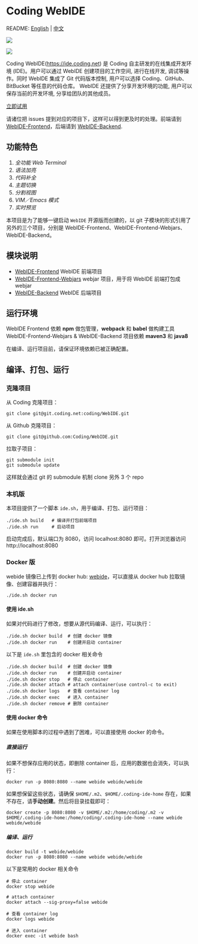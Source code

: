 # Coding WebIDE

README: [English](https://github.com/Coding/WebIDE/blob/master/README.md) | [中文](https://github.com/Coding/WebIDE/blob/master/README-zh.md)

![](https://raw.githubusercontent.com/Coding/WebIDE/gh-pages/screenshots/import.png)

![](https://raw.githubusercontent.com/Coding/WebIDE/gh-pages/screenshots/workspace.png)

Coding WebIDE(https://ide.coding.net) 是 Coding 自主研发的在线集成开发环境 (IDE)。用户可以通过 WebIDE 创建项目的工作空间, 进行在线开发, 调试等操作。同时 WebIDE 集成了 Git 代码版本控制, 用户可以选择 Coding、GitHub、BitBucket 等任意的代码仓库。 WebIDE 还提供了分享开发环境的功能, 用户可以保存当前的开发环境, 分享给团队的其他成员。

[立即试用](https://ide.coding.net/ws/?ownerName=duwan&projectName=WordPress&isTry=true)

请诸位把 issues 提到对应的项目下，这样可以得到更及时的处理。前端请到 [WebIDE-Frontend](https://github.com/Coding/WebIDE-Frontend/issues)，后端请到 [WebIDE-Backend](https://github.com/Coding/WebIDE-Backend/issues).


## 功能特色

1. *全功能 Web Terminal*
2. *语法加亮*
3. *代码补全*
4. *主题切换*
5. *分割视图*
6. *VIM／Emacs 模式*
7. *实时预览*

本项目是为了能够一键启动 `WebIDE` 开源版而创建的，以 git 子模块的形式引用了另外的三个项目，分别是 WebIDE-Frontend、WebIDE-Frontend-Webjars、WebIDE-Backend。


## 模块说明

* [WebIDE-Frontend](https://github.com/Coding/WebIDE-Frontend) WebIDE 前端项目
* [WebIDE-Frontend-Webjars](https://github.com/Coding/WebIDE-Frontend-Webjars) webjar 项目，用于将 WebIDE 前端打包成 webjar
* [WebIDE-Backend](https://github.com/Coding/WebIDE-Backend) WebIDE 后端项目


## 运行环境

WebIDE Frontend 依赖 **npm** 做包管理，**webpack** 和 **babel** 做构建工具
WebIDE-Frontend-Webjars & WebIDE-Backend 项目依赖 **maven3** 和 **java8**

在编译、运行项目前，请保证环境依赖已被正确配置。


## 编译、打包、运行

### 克隆项目

从 Coding 克隆项目：
```
git clone git@git.coding.net:coding/WebIDE.git
```

从 Github 克隆项目：
```
git clone git@github.com:Coding/WebIDE.git
```

拉取子项目：
```
git submodule init
git submodule update
```
这样就会通过 git 的 submodule 机制 clone 另外 3 个 repo


### 本机版

本项目提供了一个脚本 `ide.sh`，用于编译、打包、运行项目：

```
./ide.sh build   # 编译并打包前端项目  
./ide.sh run     # 启动项目
```
启动完成后，默认端口为 8080，访问 localhost:8080 即可。打开浏览器访问 http://localhost:8080


### Docker 版

webide 镜像已上传到 docker hub: [webide](https://hub.docker.com/r/webide/webide/)，可以直接从 docker hub 拉取镜像、创建容器并执行：
```
./ide.sh docker run
```

#### 使用 ide.sh

如果对代码进行了修改，想要从源代码编译、运行，可以执行：
```
./ide.sh docker build  # 创建 docker 镜像
./ide.sh docker run    # 创建并启动 container
```

以下是 `ide.sh` 里包含的 docker 相关命令
```
./ide.sh docker build  # 创建 docker 镜像
./ide.sh docker run    # 创建并启动 container
./ide.sh docker stop   # 停止 container
./ide.sh docker attach # attach container(use control-c to exit)
./ide.sh docker logs   # 查看 container log
./ide.sh docker exec   # 进入 container
./ide.sh docker remove # 删除 container
```

#### 使用 docker 命令

如果在使用脚本的过程中遇到了困难，可以直接使用 docker 的命令。

##### 直接运行

如果不想保存应用的状态，即删除 container 后，应用的数据也会消失，可以执行：
```
docker run -p 8080:8080 --name webide webide/webide
```

如果想保留这些状态，请确保 `$HOME/.m2`、`$HOME/.coding-ide-home` 存在，如果不存在，请**手动创建**。然后将目录挂载即可：
```
docker create -p 8080:8080 -v $HOME/.m2:/home/coding/.m2 -v $HOME/.coding-ide-home:/home/coding/.coding-ide-home --name webide webide/webide
```

##### 编译、运行
```
docker build -t webide/webide
docker run -p 8080:8080 --name webide webide/webide
```

以下是常用的 docker 相关命令
```
# 停止 container
docker stop webide

# attach container
docker attach --sig-proxy=false webide

# 查看 container log
docker logs webide

# 进入 container
docker exec -it webide bash
```
